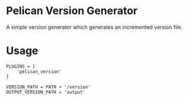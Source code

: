 # Pelican Version Generator

A simple version generator which generates an incremented version file.

# Usage

```
PLUGINS = [
    'pelican_version'
]

VERSION_PATH = PATH + '/version'
OUTPUT_VERSION_PATH = 'output'

```
